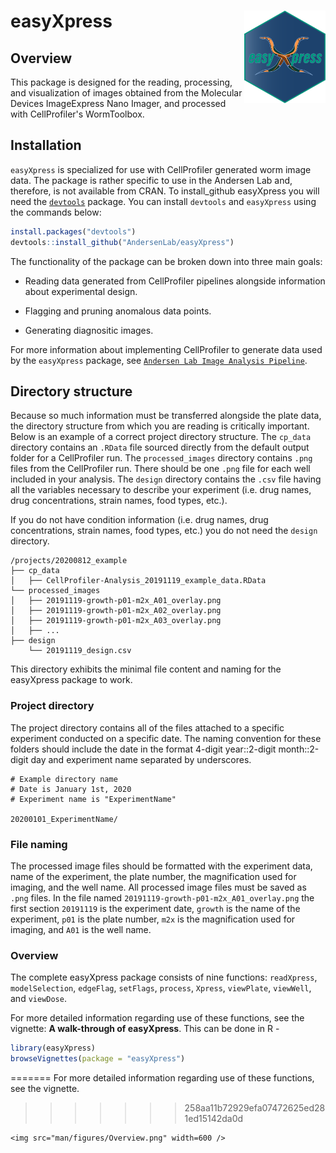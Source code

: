 # easyXpress <img src="man/figures/logo.png" alt="hex" align = "right" width="130" />

## Overview 
This package is designed for the reading, processing, and visualization of images obtained from the Molecular Devices ImageExpress Nano Imager, and processed with CellProfiler's WormToolbox. 

## Installation
`easyXpress` is specialized for use with CellProfiler generated worm image data. The package is rather specific to use in the Andersen Lab and, therefore, is not available from CRAN. To install_github easyXpress you will need the [`devtools`](https://github.com/hadley/devtools) package. You can install `devtools` and `easyXpress` using the commands below:

```r
install.packages("devtools")
devtools::install_github("AndersenLab/easyXpress")
```

The functionality of the package can be broken down into three main goals:

+ Reading data generated from CellProfiler pipelines alongside information about experimental design.

+ Flagging and pruning anomalous data points.

+ Generating diagnositic images.

For more information about implementing CellProfiler to generate data used by the `easyXpress` package, see [`Andersen Lab Image Analysis Pipeline`](https://github.com/AndersenLab/CellProfiler).

## Directory structure

Because so much information must be transferred alongside the plate data, the directory structure 
from which you are reading is critically important. Below is an example of a correct project directory structure. 
The `cp_data` directory contains an `.RData` file sourced directly from the default output folder for a CellProfiler run. 
The `processed_images` directory contains `.png` files from the CellProfiler run. There should be one `.png` file 
for each well included in your analysis. The `design` directory contains the `.csv` file having all the variables necessary
to describe your experiment (i.e. drug names, drug concentrations, strain names, food types, etc.).    
  
If you do not have condition information (i.e. drug names, drug concentrations, strain names, food types, etc.) 
you do not need the `design` directory.

```
/projects/20200812_example
├── cp_data
│   ├── CellProfiler-Analysis_20191119_example_data.RData
└── processed_images
│   ├── 20191119-growth-p01-m2x_A01_overlay.png
│   ├── 20191119-growth-p01-m2x_A02_overlay.png
│   ├── 20191119-growth-p01-m2x_A03_overlay.png
│   ├── ...    
├── design
    └── 20191119_design.csv
```
This directory exhibits the minimal file content and naming for the easyXpress package to work.

### Project directory

The project directory contains all of the files attached to a specific experiment conducted on a specific date. 
The naming convention for these folders should include the date in the format 4-digit year::2-digit month::2-digit day 
and experiment name separated by underscores. 

```
# Example directory name
# Date is January 1st, 2020
# Experiment name is "ExperimentName"

20200101_ExperimentName/
```

### File naming

The processed image files should be formatted with the experiment data, name of the experiment, the plate number, 
the magnification used for imaging, and the well name. All processed image files must be saved as `.png` files. 
In the file named `20191119-growth-p01-m2x_A01_overlay.png` the first section `20191119` is the experiment date, 
`growth` is the name of the experiment, `p01` is the plate number, `m2x` is the magnification used for imaging, 
and `A01` is the well name.

### Overview 
The complete easyXpress package consists of nine functions: 
`readXpress`, `modelSelection`, `edgeFlag`, `setFlags`, `process`, `Xpress`, `viewPlate`, `viewWell`, and `viewDose`.

For more detailed information regarding use of these functions, see the vignette: **A walk-through of easyXpress**.
This can be done in R -

```r
library(easyXpress)
browseVignettes(package = "easyXpress")
```
=======
For more detailed information regarding use of these functions, see the vignette. 
>>>>>>> 258aa11b72929efa07472625ed281ed15142da0d

```
<img src="man/figures/Overview.png" width=600 />



  

